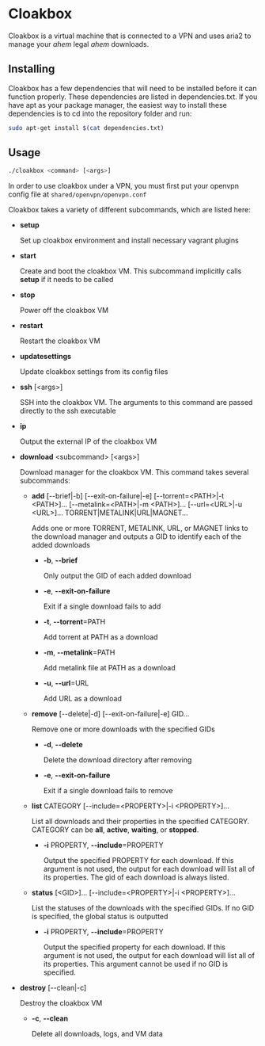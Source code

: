 **Cloakbox**
===================

Cloakbox is a virtual machine that is connected to a VPN and uses aria2 to manage your *ahem* legal *ahem* downloads.

## Installing

Cloakbox has a few dependencies that will need to be installed before it can function properly. These dependencies are listed in dependencies.txt. If you have apt as your package manager, the easiest way to install these dependencies is to cd into the repository folder and run:

``` bash
sudo apt-get install $(cat dependencies.txt)
```

## Usage

``` bash
./cloakbox <command> [<args>]
```

In order to use cloakbox under a VPN, you must first put your openvpn config file at ````shared/openvpn/openvpn.conf````

Cloakbox takes a variety of different subcommands, which are listed here:

* **setup**

	Set up cloakbox environment and install necessary vagrant plugins
	
* **start**

	Create and boot the cloakbox VM. This subcommand implicitly calls **setup** if it needs to be called

* **stop**

	Power off the cloakbox VM

* **restart**

	Restart the cloakbox VM

* **updatesettings**

	Update cloakbox settings from its config files

* **ssh** [\<args>]

	SSH into the cloakbox VM. The arguments to this command are passed directly to the ssh executable

* **ip**

	Output the external IP of the cloakbox VM

* **download** \<subcommand> [\<args>]

	Download manager for the cloakbox VM. This command takes several subcommands:

	* **add** [--brief|-b] [--exit-on-failure|-e] [--torrent=\<PATH>|-t \<PATH>]... [--metalink=\<PATH>|-m \<PATH>]... [--url=\<URL>|-u \<URL>]... TORRENT|METALINK|URL|MAGNET...

		Adds one or more TORRENT, METALINK, URL, or MAGNET links to the download manager and outputs a GID to identify each of the added downloads

		* **-b**, **--brief**

			Only output the GID of each added download

		* **-e**, **--exit-on-failure**

			Exit if a single download fails to add

		* **-t**, **--torrent**=PATH

			Add torrent at PATH as a download

		* **-m**, **--metalink**=PATH

			Add metalink file at PATH as a download

		* **-u**, **--url**=URL

			Add URL as a download

	* **remove** [--delete|-d] [--exit-on-failure|-e] GID...

		Remove one or more downloads with the specified GIDs

		* **-d**, **--delete**

			Delete the download directory after removing

		* **-e**, **--exit-on-failure**

			Exit if a single download fails to remove

	* **list** CATEGORY [--include=\<PROPERTY>|-i \<PROPERTY>]...

		List all downloads and their properties in the specified CATEGORY. CATEGORY can be **all**, **active**, **waiting**, or **stopped**.

		* **-i** PROPERTY, **--include**=PROPERTY

			Output the specified PROPERTY for each download. If this argument is not used, the output for each download will list all of its properties. The gid of each download is always listed.

	* **status** [\<GID>]... [--include=\<PROPERTY>|-i \<PROPERTY>]...

		List the statuses of the downloads with the specified GIDs. If no GID is specified, the global status is outputted

		* **-i** PROPERTY, **--include**=PROPERTY

			Output the specified property for each download. If this argument is not used, the output for each download will list all of its properties. This argument cannot be used if no GID is specified.

* **destroy** [--clean|-c]

	Destroy the cloakbox VM

	* **-c**, **--clean**

		Delete all downloads, logs, and VM data
